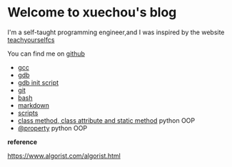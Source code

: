 # Welcome to xuechou's blog

I'm a self-taught programming engineer,and I was inspired by the website [teachyourselfcs](https://teachyourselfcs.com/)

You can find me on [github](https://github.com/xuechou)

- [gcc](./gcc/index.md)
- [gdb](./gdb.md)
- [gdb init script](./gdb.init.script.md)
- [git](./git.md)
- [bash](./bash.md)
- [markdown](./markdown-cheat-sheet.md)
- [scripts](./script/index.md)
- [class method, class attribute and static method](./script/specialMethodsInPython.md) python OOP
- [@property](./script/propertyPython.md) python OOP

**reference**

https://www.algorist.com/algorist.html

